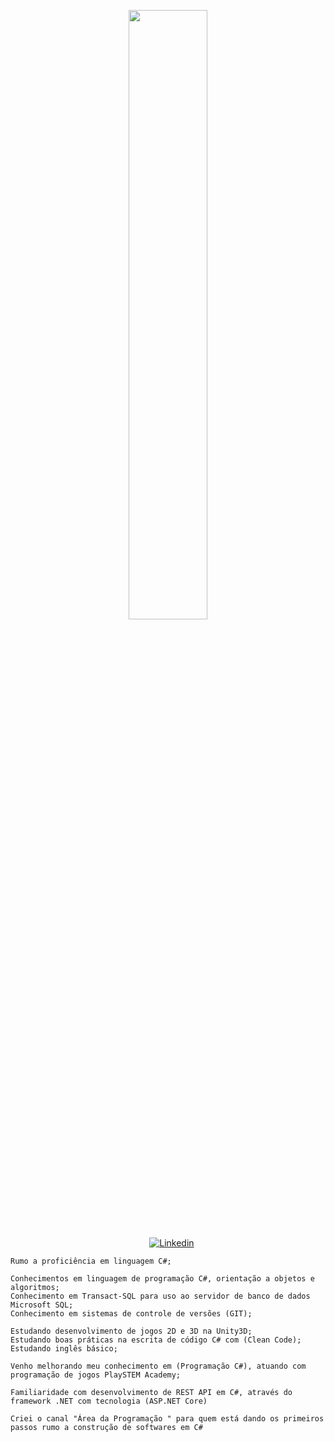 <p align="center"><img width=50% src="https://media.giphy.com/media/IThjAlJnD9WNO/giphy.gif"></p>
 
 <p align="center">
    &nbsp;&nbsp;&nbsp;
    <a href="https://www.youtube.com/c/ÁreadaProgramação"><img alt="Linkedin" src="https://img.shields.io/youtube/channel/subscribers/UCXKSo8RSfVmrawXleZ-_arg?style=social"></a><a href="https://www.linkedin.com/in/alfredo1995/" target="_blank"></a>&nbsp;
</p>     
      
    Rumo a proficiência em linguagem C#;

    Conhecimentos em linguagem de programação C#, orientação a objetos e algoritmos; 
    Conhecimento em Transact-SQL para uso ao servidor de banco de dados Microsoft SQL;
    Conhecimento em sistemas de controle de versões (GIT);

    Estudando desenvolvimento de jogos 2D e 3D na Unity3D;
    Estudando boas práticas na escrita de código C# com (Clean Code);
    Estudando inglês básico;

    Venho melhorando meu conhecimento em (Programação C#), atuando com programação de jogos PlaySTEM Academy; 

    Familiaridade com desenvolvimento de REST API em C#, através do framework .NET com tecnologia (ASP.NET Core)

    Criei o canal "Área da Programação " para quem está dando os primeiros passos rumo a construção de softwares em C#

        



